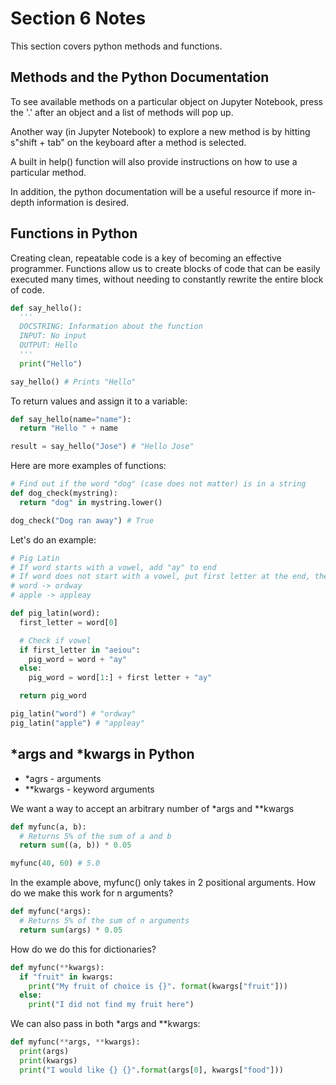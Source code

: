 # Section 6 Notes

This section covers python methods and functions.

## Methods and the Python Documentation

To see available methods on a particular object on Jupyter Notebook, press the '.' after an object and a list of methods will pop up.

Another way (in Jupyter Notebook) to explore a new method is by hitting s"shift + tab" on the keyboard after a method is selected.

A built in help() function will also provide instructions on how to use a particular method.

In addition, the python documentation will be a useful resource if more in-depth information is desired.

## Functions in Python

Creating clean, repeatable code is a key of becoming an effective programmer. Functions allow us to create blocks of code that can be easily executed many times, without needing to constantly rewrite the entire block of code.

```python
def say_hello():
  '''
  DOCSTRING: Information about the function
  INPUT: No input
  OUTPUT: Hello
  '''
  print("Hello")

say_hello() # Prints "Hello"
```

To return values and assign it to a variable:

```python
def say_hello(name="name"):
  return "Hello " + name

result = say_hello("Jose") # "Hello Jose"
```

Here are more examples of functions:

```python
# Find out if the word "dog" (case does not matter) is in a string
def dog_check(mystring):
  return "dog" in mystring.lower()

dog_check("Dog ran away") # True
```

Let's do an example:

```python
# Pig Latin
# If word starts with a vowel, add "ay" to end
# If word does not start with a vowel, put first letter at the end, then add "ay"
# word -> ordway
# apple -> appleay

def pig_latin(word):
  first_letter = word[0]

  # Check if vowel
  if first_letter in "aeiou":
    pig_word = word + "ay"
  else:
    pig_word = word[1:] + first letter + "ay"

  return pig_word

pig_latin("word") # "ordway"
pig_latin("apple") # "appleay"
```

## *args and *kwargs in Python

* *agrs - arguments
* **kwargs - keyword arguments

We want a way to accept an arbitrary number of *args and **kwargs

```python
def myfunc(a, b):
  # Returns 5% of the sum of a and b
  return sum((a, b)) * 0.05

myfunc(40, 60) # 5.0
```

In the example above, myfunc() only takes in 2 positional arguments. How do we make this work for n arguments?

```python
def myfunc(*args):
  # Returns 5% of the sum of n arguments
  return sum(args) * 0.05
```

How do we do this for dictionaries?

```python
def myfunc(**kwargs):
  if "fruit" in kwargs:
    print("My fruit of choice is {}". format(kwargs["fruit"]))
  else:
    print("I did not find my fruit here")
```

We can also pass in both *args and **kwargs:

```python
def myfunc(**args, **kwargs):
  print(args)
  print(kwargs)
  print("I would like {} {}".format(args[0], kwargs["food"]))
```
